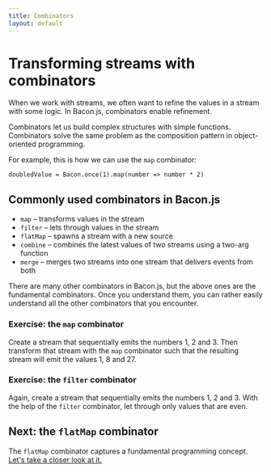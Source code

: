 ```yaml
---
title: Combinators
layout: default
---
```


# Transforming streams with combinators

When we work with streams, we often want to refine the values in a stream with
some logic. In Bacon.js, combinators enable refinement.

Combinators let us build complex structures with simple functions. Combinators
solve the same problem as the composition pattern in object-oriented
programming.

For example, this is how we can use the `map` combinator:

    doubledValue = Bacon.once(1).map(number => number * 2)

## Commonly used combinators in Bacon.js

* `map` – transforms values in the stream
* `filter` – lets through values in the stream
* `flatMap` – spawns a stream with a new source
* `combine` – combines the latest values of two streams using a two-arg function
* `merge` – merges two streams into one stream that delivers events from both

There are many other combinators in Bacon.js, but the above ones are the
fundamental combinators. Once you understand them, you can rather easily
understand all the other combinators that you encounter.

### Exercise: the `map` combinator

Create a stream that sequentially emits the numbers 1, 2 and 3. Then transform
that stream with the `map` combinator such that the resulting stream will emit
the values 1, 8 and 27.

### Exercise: the `filter` combinator

Again, create a stream that sequentially emits the numbers 1, 2 and 3. With the
help of the `filter` combinator, let through only values that are even.

## Next: the `flatMap` combinator

The `flatMap` combinator captures a fundamental programming concept. [Let's take
a closer look at it.](flatMap.html)
